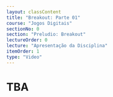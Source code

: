 ```yaml
---
layout: classContent
title: "Breakout: Parte 01"
course: "Jogos Digitais"
sectionNo: 0
section: "Preludio: Breakout"
lectureOrder: 0
lecture: "Apresentação da Disciplina"
itemOrder: 1
type: "Video"
---
```


# TBA